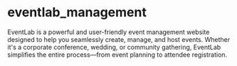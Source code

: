 # eventlab_management
EventLab is a powerful and user-friendly event management website designed to help you seamlessly create, manage, and host events. Whether it's a corporate conference, wedding, or community gathering, EventLab simplifies the entire process—from event planning to attendee registration.
